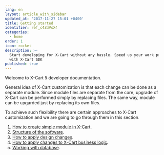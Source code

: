 ```yaml
---
lang: en
layout: article_with_sidebar
updated_at: '2017-11-27 15:01 +0400'
title: Getting started
identifier: ref_c4ZdVsX4
categories:
  - home
order: 1
icon: rocket
description: >-
  Start developing for X-Cart without any hassle. Speed up your work process
  with X-Cart SDK
published: true
---
```

Welcome to X-Cart 5 developer documentation. 

General idea of X-Cart customization is that each change can be done as a separate module. Since module files are separate from the core, upgrade of X-Cart can be performed simply by replacing files. The same way, module can be upgarded just by replacing its own files.

To achieve such flexibility there are certain approaches to X-Cart customization and we are going to go through them in this section.

1. [How to create simple module in X-Cart](https://devs.x-cart.com/getting_started/creating-module.html).
2. [Structure of the software](https://devs.x-cart.com/getting_started/x-cart-structure.html).
3. [How to apply design changes](https://devs.x-cart.com/getting_started/how-to-apply-design-changes.html).
4. [How to apply changes to X-Cart business logic](https://devs.x-cart.com/getting_started/applying-logic-changes.html).
5. [Working with database](https://devs.x-cart.com/getting_started/working-with-database.html).